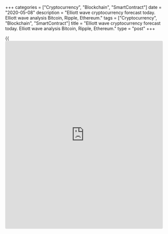 +++
categories = ["Cryptocurrency", "Blockchain", "SmartContract"]
date = "2020-05-08"
description = "Elliott wave cryptocurrency forecast today. Elliott wave analysis Bitcoin, Ripple, Ethereum."
tags = ["Cryptocurrency", "Blockchain", "SmartContract"]
title = "Elliott wave cryptocurrency forecast today. Elliott wave analysis Bitcoin, Ripple, Ethereum."
type = "post"
+++

{{<iframe id="large-banner" src="https://www.bounty.group/#slide=13.0" width="100%" height="600" scrolling="no" style="border: 0px solid rgb(216, 221, 230); border-radius: 3px;">}}

May 8, 2020

May 8, 2020

Elliott wave [daily](https://www.fintecher.org/2020/03/03/forex-trading-daily-strategy/) forecast for Bitcoin, Ripple and EthereumRoman Onegin

## Elliott wave forecast for BTCUSD, ETHUSD, XRPUSD for today

###  **Elliott wave[BTCUSD][1] analysis**

![LiteForex: Elliott wave cryptocurrency forecast today. Elliott wave
analysis Bitcoin, Ripple, Ethereum.][2]

The BTCUSD market is likely to have completed the long-term corrective
wave B that is a triple zigzag, which has been forming for almost two
months. The market is now turning down, and the price should soon start
declining in the new downtrend. That is, the final impulse wave C should
be developing in the next few weeks.

* * *

###  **Elliott wave[XRPUSD][3] analysis**

![LiteForex: Elliott wave cryptocurrency forecast today. Elliott wave
analysis Bitcoin, Ripple, Ethereum.][4]

The upward corrective wave B finished as a triple zigzag
[W]-[X]-[Y]-[X]-[Z]. There is developing the bear impulse wave, namely,
its initial phase. The down impulse [1] has finished, as well as the
sideways correction [2] that is a double three. There is now developing
the third wave, with two small sub-waves (1) and (2) completed inside.
Therefore, the price should continue declining in the third wave for
some time.

* * *

###  **Elliott wave[ETHUSD][5] analysis**

![LiteForex: Elliott wave cryptocurrency forecast today. Elliott wave
analysis Bitcoin, Ripple, Ethereum.][6]

There finished the long-term corrective wave 4 as a triple zigzag not
long ago. The market is now following the downtrend. There has completed
the impulse wave [1]. The upward corrective wave [2], which is composed
of the sub-waves (a)-(b)-(c), has also completed. The price should be
declining in the new down impulse wave in the next few days.

* * *

P.S. Did you like my article? Share it in social networks: it will be
the best “thank you" :)

Ask me questions and comment below. I’ll be glad to answer your
questions and give necessary explanations.

 **Useful links:**

  * I recommend trying to trade with a reliable broker [here][7]. The system allows you to trade by yourself or copy successful traders from all across the globe.
  * Use my promo-code BLOG for getting deposit bonus 50% on LiteForex platform. Just enter this code in the appropriate field while [depositing][8] your trading account.
  * Telegram channel with high-quality analytics, Forex reviews, training articles, and other useful things for traders <t.me/liteforex>

![Elliott wave [daily](https://www.fintecher.org/2020/03/03/forex-trading-daily-strategy/) forecast for Bitcoin, Ripple and Ethereum][9]

The content of this article reflects the author’s opinion and does not
necessarily reflect the official position of LiteForex. The material
published on this page is provided for informational purposes only and
should not be considered as the provision of investment advice for the
purposes of Directive 2004/39/EC.

Rate this article:

{{value}}

( {{count}} {{title}} )

   1. my.liteforex.com/trading/chart?symbol=BTCUSD
   2. cdn.liteforex.com/cache/uploads/blog_post/wave-analysis-crypto/08-05-2020/BTCUSDH2.png?w=30&s=661dfa83b979d2740c57df4bb7333d11
   3. my.liteforex.com/trading/chart?symbol=XRPUSD
   4. cdn.liteforex.com/cache/uploads/blog_post/wave-analysis-crypto/08-05-2020/XRPUSDH2.png?w=30&s=ab1cbfc89c6b434c8f4c88efcb75f726
   5. my.liteforex.com/trading/chart?symbol=ETHUSD
   6. cdn.liteforex.com/cache/uploads/blog_post/wave-analysis-crypto/08-05-2020/ETHUSDH2.png?w=30&s=df1e6e768f14380437ec34ca3dbd4cd8
   7. my.liteforex.com/?category=analysts-opinions&slug=elliott-wave-[daily](https://www.fintecher.org/2020/03/03/forex-trading-daily-strategy/)-forecast-for-[bitcoin](https://www.letsplayfx.com/blog/forex-for-bitcoin/)-ripple-and-[Ethereum](https://www.playgroundfx.com/blog/the-creator-of-ethereum/)-2020-05-08&openPopup=%2Fregistration%2Fpopup&utm_source=blog&utm_medium=article&utm_campaign=bonus
   8. my.liteforex.com/deposit/?category=analysts-opinions&slug=elliott-wave-[daily](https://www.fintecher.org/2020/03/03/forex-trading-daily-strategy/)-forecast-for-[bitcoin](https://www.letsplayfx.com/blog/forex-for-bitcoin/)-ripple-and-[Ethereum](https://www.playgroundfx.com/blog/the-creator-of-ethereum/)-2020-05-08&promo_code=BLOG&utm_source=blog&utm_medium=article&utm_campaign=bonus
   9. cdn.liteforex.com/cache/uploads/blog_post/wave-analysis-crypto/08-05-2020/[BTC](https://www.playgroundfx.com/blog/who-is-the-creator-of-bitcoin/)-eth-xrp-08-05-2020-wave-analysis.png?q=75&w=1000&s=5ff8e3beb18cb358bf87d5c6d7538fae